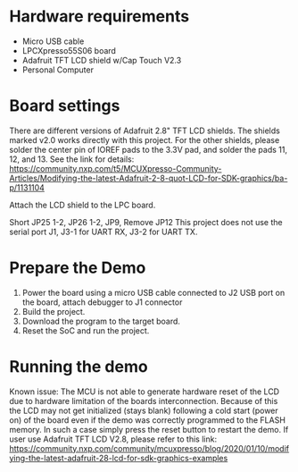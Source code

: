 Hardware requirements
===================
- Micro USB cable
- LPCXpresso55S06 board
- Adafruit TFT LCD shield w/Cap Touch V2.3
- Personal Computer

Board settings
============
There are different versions of Adafruit 2.8" TFT LCD shields. The shields marked
v2.0 works directly with this project. For the other shields, please solder
the center pin of IOREF pads to the 3.3V pad, and solder the pads 11, 12, and 13.
See the link for details:
https://community.nxp.com/t5/MCUXpresso-Community-Articles/Modifying-the-latest-Adafruit-2-8-quot-LCD-for-SDK-graphics/ba-p/1131104

Attach the LCD shield to the LPC board.

Short JP25 1-2, JP26 1-2, JP9, Remove JP12
This project does not use the serial port J1, J3-1 for UART RX, J3-2 for UART TX.

Prepare the Demo
===============
1.  Power the board using a micro USB cable connected to J2 USB port on the board, attach debugger to J1 connector
2.  Build the project.
3.  Download the program to the target board.
4.  Reset the SoC and run the project.

Running the demo
===============
Known issue: The MCU is not able to generate hardware reset of the LCD due to hardware limitation of the boards interconnection.
Because of this the LCD may not get initialized (stays blank) following a cold start (power on) of the board even if the demo was
correctly programmed to the FLASH memory. In such a case simply press the reset button to restart the demo.
If user use Adafruit TFT LCD V2.8, please refer to this link: https://community.nxp.com/community/mcuxpresso/blog/2020/01/10/modifying-the-latest-adafruit-28-lcd-for-sdk-graphics-examples